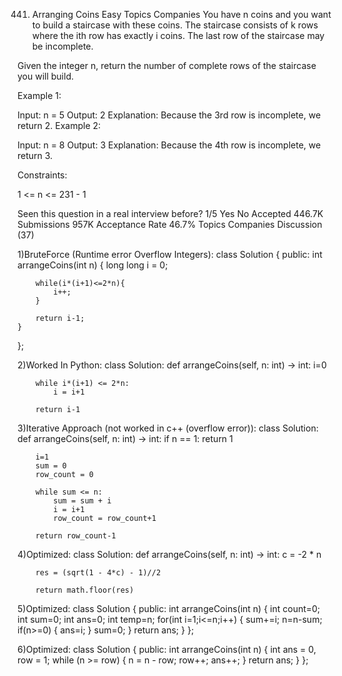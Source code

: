 441. Arranging Coins
Easy
Topics
Companies
You have n coins and you want to build a staircase with these coins. The staircase consists of k rows where the ith row has exactly i coins. The last row of the staircase may be incomplete.

Given the integer n, return the number of complete rows of the staircase you will build.

 

Example 1:


Input: n = 5
Output: 2
Explanation: Because the 3rd row is incomplete, we return 2.
Example 2:


Input: n = 8
Output: 3
Explanation: Because the 4th row is incomplete, we return 3.
 

Constraints:

1 <= n <= 231 - 1

Seen this question in a real interview before?
1/5
Yes
No
Accepted
446.7K
Submissions
957K
Acceptance Rate
46.7%
Topics
Companies
Discussion (37)

1)BruteForce (Runtime error Overflow Integers):
class Solution {
public:
    int arrangeCoins(int n) {
        long long i = 0;

        while(i*(i+1)<=2*n){
            i++;
        }

        return i-1;  
    }
};

2)Worked In Python:
class Solution:
    def arrangeCoins(self, n: int) -> int:
        i=0

        while i*(i+1) <= 2*n:
            i = i+1

        return i-1

3)Iterative Approach (not worked in c++ (overflow error)):
class Solution:
    def arrangeCoins(self, n: int) -> int:
        if n == 1:
            return 1

        i=1
        sum = 0
        row_count = 0

        while sum <= n:
            sum = sum + i
            i = i+1
            row_count = row_count+1

        return row_count-1

4)Optimized:
class Solution:
    def arrangeCoins(self, n: int) -> int:
        c = -2 * n

        res = (sqrt(1 - 4*c) - 1)//2

        return math.floor(res)

5)Optimized:
class Solution {
public:
    int arrangeCoins(int n) {
        int count=0;
        int sum=0;
        int ans=0;
        int temp=n;
        for(int i=1;i<=n;i++)
        {
            sum+=i;
             n=n-sum;
            if(n>=0)
            {
                ans=i;
            }
            sum=0;
        }
        return ans;
    }
};

6)Optimized:
class Solution {
public:
   int arrangeCoins(int n) {
	int ans = 0, row = 1;
	while (n >= row) {
		n = n - row;
		row++;
		ans++;
	}
	return ans;
}
};